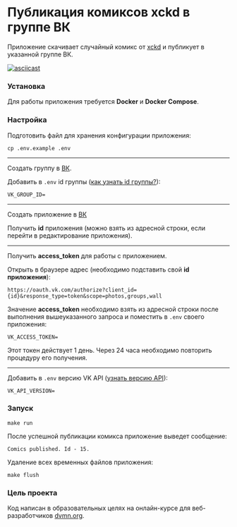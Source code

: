 # Публикация комиксов xckd в группе ВК

Приложение скачивает случайный комикс от [xckd](https://xkcd.com/) и публикует в указанной группе ВК. 

[![asciicast](https://asciinema.org/a/UAa5OCo7mppvjjYYoZKGa675C.svg)](https://asciinema.org/a/UAa5OCo7mppvjjYYoZKGa675C)

### Установка

Для работы приложения требуется **Docker** и **Docker Compose**.

### Настройка

Подготовить файл для хранения конфигурации приложения:
```
cp .env.example .env
```

---
Создать группу в [ВК](https://vk.com/groups?tab=admin).

Добавить в `.env` id группы ([как узнать id группы?](http://regvk.com/id/)):
```
VK_GROUP_ID=
```

---

Создать приложение в [ВК](https://vk.com/editapp?act=create)

Получить **id** приложения (можно взять из адресной строки, если перейти в редактирование приложения). 

---

Получить **access_token** для работы с приложением.

Открыть в браузере адрес (необходимо подставить свой **id приложения**):

```
https://oauth.vk.com/authorize?client_id={id}&response_type=token&scope=photos,groups,wall
```

Значение **access_token** необходимо взять из адресной строки после выполнения вышеуказанного запроса и поместить в `.env` своего приложения:
```
VK_ACCESS_TOKEN=
```
Этот токен действует 1 день. Через 24 часа необходимо повторить процедуру его получения.

---

Добавить в `.env` версию VK API ([узнать версию API](https://vk.com/dev/versions)):
```
VK_API_VERSION=
```

### Запуск

```
make run
```

После успешной публикации комикса приложение выведет сообщение:
```
Comics published. Id - 15.
```

Удаление всех временных файлов приложения:
```
make flush
```

### Цель проекта

Код написан в образовательных целях на онлайн-курсе для веб-разработчиков [dvmn.org](https://dvmn.org/).